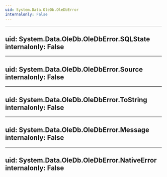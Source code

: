 ```yaml
---
uid: System.Data.OleDb.OleDbError
internalonly: False
---
```


---
uid: System.Data.OleDb.OleDbError.SQLState
internalonly: False
---

---
uid: System.Data.OleDb.OleDbError.Source
internalonly: False
---

---
uid: System.Data.OleDb.OleDbError.ToString
internalonly: False
---

---
uid: System.Data.OleDb.OleDbError.Message
internalonly: False
---

---
uid: System.Data.OleDb.OleDbError.NativeError
internalonly: False
---
